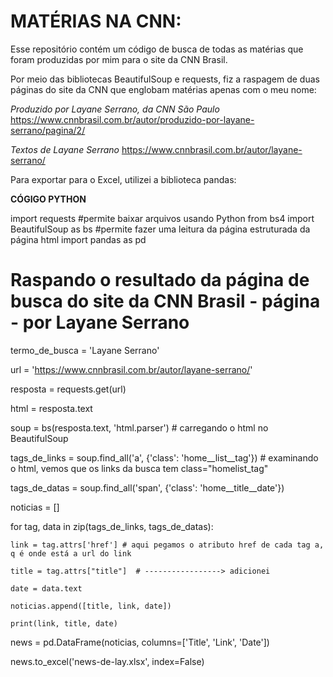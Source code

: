 # MATÉRIAS NA CNN:
Esse repositório contém um código de busca de todas as matérias que foram produzidas por mim para o site da CNN Brasil. 

Por meio das bibliotecas BeautifulSoup e requests, fiz a raspagem de duas páginas do site da CNN que englobam matérias apenas com o meu nome:

_Produzido por Layane Serrano, da CNN São Paulo_
https://www.cnnbrasil.com.br/autor/produzido-por-layane-serrano/pagina/2/

_Textos de Layane Serrano_
https://www.cnnbrasil.com.br/autor/layane-serrano/

Para exportar para o Excel, utilizei a biblioteca pandas:


**CÓGIGO PYTHON**

import requests #permite baixar arquivos usando Python
from bs4 import BeautifulSoup as bs #permite fazer uma leitura da página estruturada da página html
import pandas as pd 

# Raspando o resultado da página de busca do site da CNN Brasil - página - por Layane Serrano

termo_de_busca = 'Layane Serrano'

url = 'https://www.cnnbrasil.com.br/autor/layane-serrano/'

resposta = requests.get(url)

html = resposta.text



soup = bs(resposta.text, 'html.parser') # carregando o html no BeautifulSoup

tags_de_links = soup.find_all('a', {'class': 'home__list__tag'}) # examinando o html, vemos que os links da busca tem class="homelist_tag"

tags_de_datas = soup.find_all('span', {'class': 'home__title__date'})


noticias = []

for tag, data in zip(tags_de_links, tags_de_datas):

    link = tag.attrs['href'] # aqui pegamos o atributo href de cada tag a, q é onde está a url do link
    
    title = tag.attrs["title"]  # -----------------> adicionei
    
    date = data.text
    
    noticias.append([title, link, date])
    
    print(link, title, date)
    

news = pd.DataFrame(noticias, columns=['Title', 'Link', 'Date'])

news.to_excel('news-de-lay.xlsx', index=False)
